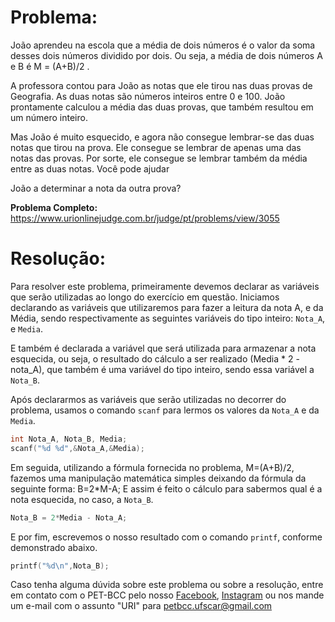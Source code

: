 # Problema:

João aprendeu na escola que a média de dois números é o valor da soma desses dois números dividido por dois. Ou seja, a média de dois números A e B é M = (A+B)/2 .

A professora contou para João as notas que ele tirou nas duas provas de Geografia. As duas notas são números inteiros entre 0 e 100. João prontamente calculou a média das duas provas, que também resultou em um número inteiro.

Mas João é muito esquecido, e agora não consegue lembrar-se das duas notas que tirou na prova. Ele consegue se lembrar de apenas uma das notas das provas. Por sorte, ele consegue se lembrar também da média entre as duas notas. Você pode ajudar

João a determinar a nota da outra prova?

**Problema Completo:** https://www.urionlinejudge.com.br/judge/pt/problems/view/3055

# Resolução:

Para resolver este problema, primeiramente devemos declarar as variáveis que serão utilizadas ao longo do exercício em questão. Iniciamos declarando as variáveis que utilizaremos para fazer a leitura da nota A, e da Média, sendo respectivamente as seguintes variáveis do tipo inteiro: `Nota_A`, e `Media`.

E também é declarada a variável que será utilizada para armazenar a nota esquecida, ou seja, o resultado do cálculo a ser realizado (Media * 2 - nota_A), que também é uma variável do tipo inteiro, sendo essa variável a `Nota_B`.

Após declararmos as variáveis que serão utilizadas no decorrer do problema, usamos o comando `scanf` para lermos os valores da `Nota_A` e da `Media`.

```c
int Nota_A, Nota_B, Media;
scanf("%d %d",&Nota_A,&Media);
```

Em seguida, utilizando a fórmula fornecida no problema, M=(A+B)/2, fazemos uma manipulação matemática simples deixando da fórmula da seguinte forma: B=2*M-A; E assim é feito o cálculo para sabermos qual é a nota esquecida, no caso, a `Nota_B`.

```c
Nota_B = 2*Media - Nota_A;
```

E por fim, escrevemos o nosso resultado com o comando `printf`, conforme demonstrado abaixo.

```c
printf("%d\n",Nota_B);
```

Caso tenha alguma dúvida sobre este problema ou sobre a resolução, entre em contato com o PET-BCC pelo nosso [Facebook](https://www.facebook.com/petbcc/), [Instagram](https://www.instagram.com/petbcc.ufscar/) ou nos mande um e-mail com o assunto "URI" para  petbcc.ufscar@gmail.com
